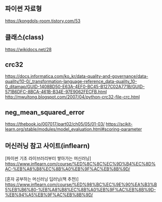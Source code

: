 ## 파이썬 자료형

https://kongdols-room.tistory.com/53

## 클래스(class)

https://wikidocs.net/28

## crc32

https://docs.informatica.com/ko_kr/data-quality-and-governance/data-quality/10-0/_transformation-language-reference_data-quality_10-0_ditamap/GUID-1408BD50-E63A-4EF0-BC45-B127C02A771B/GUID-571B6DFC-8BCA-461B-B34E-97E9062FECFB.html
http://mwultong.blogspot.com/2007/04/python-crc32-file-crc.html

## neg_mean_squared_error
https://thebook.io/007017/part02/ch05/05/01-03/
https://scikit-learn.org/stable/modules/model_evaluation.html#scoring-parameter

## 머신러닝 참고 사이트(inflearn)
[파이썬 기초 라이브러리부터 쌓아가는 머신러닝]
https://www.inflearn.com/course/%ED%8C%8C%EC%9D%B4%EC%8D%AC-%EB%A8%B8%EC%8B%A0%EB%9F%AC%EB%8B%9D/

[혼자 공부하는 머신러닝 딥러닝(책 추천)]
https://www.inflearn.com/course/%ED%98%BC%EC%9E%90%EA%B3%B5%EB%B6%80-%EB%A8%B8%EC%8B%A0%EB%9F%AC%EB%8B%9D-%EB%94%A5%EB%9F%AC%EB%8B%9D/
